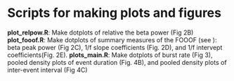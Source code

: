 # Scripts for making plots and figures

**plot_relpow.R**: Make dotplots of relative the beta power (Fig 2B)
**plot_fooof.R**: Make dotplots of summary measures of the FOOOF (see <scripts>): beta peak power (Fig 2C), 1/f slope coefficients (Fig. 2D), and 1/f intervept coefficients(Fig. 2E).
**plots_main.R**: Make dotplots of burst rate (Fig 3), pooled density plots of event duration (Fig. 4B), and pooled density plots of inter-event interval (Fig 4C)
